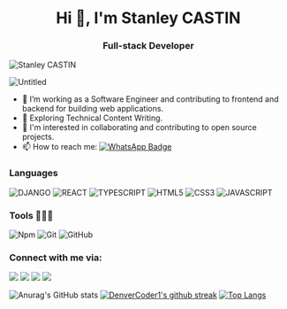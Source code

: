 <h1 align="center">Hi 👋, I'm Stanley CASTIN</h1>
<h3 align="center">Full-stack Developer</h3>
<p align="left"> <img src="https://komarev.com/ghpvc/?username=ninjaroot-509&label=Views&color=blue&style=plastic" alt="Stanley CASTIN" /></p>

![Untitled](https://n1n24.netlify.app/assets/logo-BvaEexVp.png)

- :telescope: I’m working as a Software Engineer and contributing to frontend and backend for building web applications. 
- :seedling: Exploring Technical Content Writing.
- 👯 I'm interested in collaborating and contributing to open source projects.
- :mailbox: How to reach me: [![WhatsApp Badge](https://img.shields.io/badge/WhatsApp-25D366?style=for-the-badge&logo=whatsapp&logoColor=white)](https://wa.me/+50943208550)

### Languages 

![DJANGO](https://icongr.am/devicon/django-original.svg?size=50&color=currentColor)
![REACT](https://icongr.am/devicon/react-original.svg?size=50&color=currentColor)
![TYPESCRIPT](https://icongr.am/devicon/typescript-original.svg?size=50&color=currentColor)
![HTML5](https://icongr.am/devicon/html5-original.svg?size=50&color=currentColor)
![CSS3](https://icongr.am/devicon/css3-original.svg?size=50&color=currentColor)
![JAVASCRIPT](https://icongr.am/devicon/javascript-original.svg?size=50&color=currentColor)

### Tools 👨🏾‍💻

![Npm](https://icongr.am/devicon/npm-original-wordmark.svg?size=50&color=currentColor)
![Git](https://icongr.am/devicon/git-original.svg?size=50&color=currentColor)
![GitHub](https://icongr.am/devicon/github-original.svg?size=50&color=currentColor)

### Connect with me via:
<p>
  <a target="_blank"
    href="https://wa.me/+50943208550"><img
    src="https://img.shields.io/badge/WhatsApp-25D366?style=for-the-badge&logo=whatsapp&logoColor=white"></img></a>  
  <a target="_blank"
    href="mailto:stanleycastin19@gmail.com"><img 
    src="https://img.shields.io/badge/-Gmail-D14836?style=for-the-badge&logo=Gmail&logoColor=white"></img></a>
  <a target="_blank"
    href="https://www.linkedin.com/in/stanley.castin/"><img
    src="https://img.shields.io/badge/-LinkedIn-0077b5?style=for-the-badge&logo=LinkedIn&logoColor=white"></img></a>
  <a target="_blank"
    href="https://twitter.com/ninjaroot509"><img
    src="https://img.shields.io/badge/-Twitter-1DA1F2?style=for-the-badge&logo=Twitter&logoColor=white"></img></a>
</p>


![Anurag's GitHub stats](https://github-readme-stats.vercel.app/api?username=ninjaroot-509&show_icons=true&theme=radical)
[![DenverCoder1's github streak](https://github-readme-streak-stats.herokuapp.com/?user=ninjaroot-509&theme=blue-green)](https://github.com/DenverCoder1/github-readme-streak-stats)
[![Top Langs](https://github-readme-stats.vercel.app/api/top-langs/?username=ninjaroot-509&exclude_repo=github-readme-stats,anuraghazra.github.io)](https://github.com/anuraghazra/github-readme-stats)
